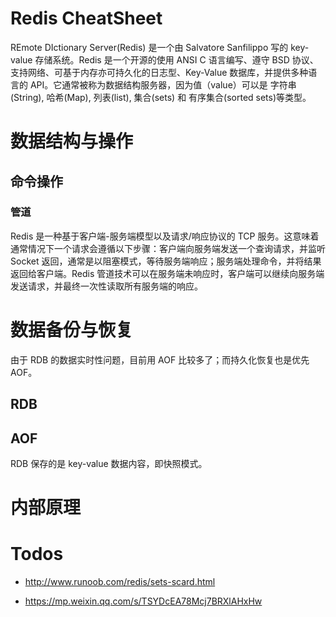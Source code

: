 # Redis CheatSheet

REmote DIctionary Server(Redis) 是一个由 Salvatore Sanfilippo 写的 key-value 存储系统。Redis 是一个开源的使用 ANSI C 语言编写、遵守 BSD 协议、支持网络、可基于内存亦可持久化的日志型、Key-Value 数据库，并提供多种语言的 API。它通常被称为数据结构服务器，因为值（value）可以是 字符串(String), 哈希(Map), 列表(list), 集合(sets) 和 有序集合(sorted sets)等类型。

# 数据结构与操作

## 命令操作

### 管道

Redis 是一种基于客户端-服务端模型以及请求/响应协议的 TCP 服务。这意味着通常情况下一个请求会遵循以下步骤：客户端向服务端发送一个查询请求，并监听 Socket 返回，通常是以阻塞模式，等待服务端响应；服务端处理命令，并将结果返回给客户端。Redis 管道技术可以在服务端未响应时，客户端可以继续向服务端发送请求，并最终一次性读取所有服务端的响应。

# 数据备份与恢复

由于 RDB 的数据实时性问题，目前用 AOF 比较多了；而持久化恢复也是优先 AOF。

## RDB

## AOF

RDB 保存的是 key-value 数据内容，即快照模式。

# 内部原理

# Todos

- http://www.runoob.com/redis/sets-scard.html

- https://mp.weixin.qq.com/s/TSYDcEA78Mcj7BRXlAHxHw
